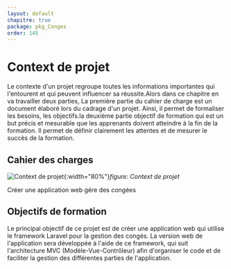 ```yaml
---
layout: default
chapitre: true
package: pkg_Conges
order: 145
---
```


<!-- new slide -->

# Context de projet

<!-- note -->

Le contexte d'un projet regroupe toutes les informations importantes qui l'entourent et qui peuvent influencer sa réussite.Alors dans ce chapitre en va travailler deux parties,
La première partie du cahier de charge est un document élaboré lors du cadrage d'un projet. Ainsi, il permet de formaliser les besoins, les objectifs.la deuxième partie objectif de formation qui est un but précis et mesurable que les apprenants doivent atteindre à la fin de la formation. Il permet de définir clairement les attentes et de mesurer le succès de la formation.

## Cahier  des charges

![Context de projet](/gestion-personnels/pkg_Conges/Context-de-projet/images/Context-de-projet.jpg){:width="80%"}_figure: Context de projet_

Créer une application web gére des congées

## Objectifs de formation 

Le principal objectif de ce projet est de créer une application web qui utilise le framework Laravel pour la gestion des congés. La version web de l'application sera développée à l'aide de ce framework, qui suit l'architecture MVC (Modèle-Vue-Contrôleur) afin d'organiser le code et de faciliter la gestion des différentes parties de l'application.